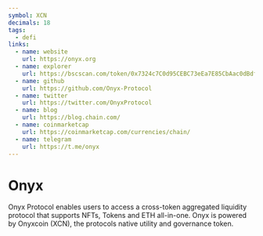 ```yaml
---
symbol: XCN
decimals: 18
tags:
  - defi
links:
  - name: website
    url: https://onyx.org
  - name: explorer
    url: https://bscscan.com/token/0x7324c7C0d95CEBC73eEa7E85CbAac0dBdf88a05b
  - name: github
    url: https://github.com/Onyx-Protocol
  - name: twitter
    url: https://twitter.com/OnyxProtocol
  - name: blog
    url: https://blog.chain.com/
  - name: coinmarketcap
    url: https://coinmarketcap.com/currencies/chain/
  - name: telegram
    url: https://t.me/onyx
---
```


# Onyx

Onyx Protocol enables users to access a cross-token aggregated liquidity protocol that supports NFTs, Tokens and ETH all-in-one. Onyx is powered by Onyxcoin (XCN), the protocols native utility and governance token.

